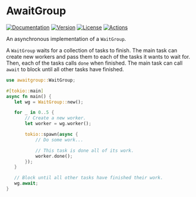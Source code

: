 # AwaitGroup

[![Documentation](https://img.shields.io/badge/docs-0.2.0-4d76ae?style=for-the-badge)](https://docs.rs/awaitgroup/0.2.0)
[![Version](https://img.shields.io/crates/v/awaitgroup?style=for-the-badge)](https://crates.io/crates/awaitgroup)
[![License](https://img.shields.io/crates/l/awaitgroup?style=for-the-badge)](https://crates.io/crates/awaitgroup)
[![Actions](https://img.shields.io/github/workflow/status/ibraheemdev/awaitgroup/Rust/master?style=for-the-badge)](https://github.com/ibraheemdev/awaitgroup/actions)

 An asynchronous implementation of a `WaitGroup`.

 A `WaitGroup` waits for a collection of tasks to finish. The main task can create new workers and
 pass them to each of the tasks it wants to wait for. Then, each of the tasks calls `done` when
 finished. The main task can call `await` to block until all other tasks have finished.

 ```rust
 use awaitgroup::WaitGroup;

 #[tokio::main]
 async fn main() {
    let wg = WaitGroup::new();

    for _ in 0..5 {
        // Create a new worker.
        let worker = wg.worker();

        tokio::spawn(async {
            // Do some work...

            // This task is done all of its work.
            worker.done();
        });
    }

    // Block until all other tasks have finished their work.
    wg.await;
}
 ```
